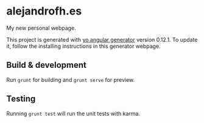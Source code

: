 # alejandrofh.es

My new personal webpage.

This project is generated with [yo angular generator](https://github.com/yeoman/generator-angular)
version 0.12.1. To update it, follow the installing instructions in this generator webpage.

## Build & development

Run `grunt` for building and `grunt serve` for preview.

## Testing

Running `grunt test` will run the unit tests with karma.
